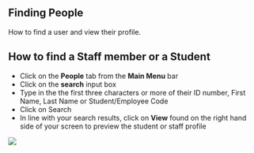 ## **Finding People**

How to find a user and view their profile. 


## **How to find a Staff member or a Student**

-   Click on the **People** tab from the **Main Menu** bar
-   Click on the **search** input box
-   Type in the the first three characters or more of their ID number, First Name, Last Name or Student/Employee Code
-   Click on Search
-   In line with your search results, click on **View** found on the right hand side of your screen to preview the student or staff profile

[![](https://downloads.intercomcdn.com/i/o/103831629/b0c3cb90868fb77e1fee2af5/image.png)](https://downloads.intercomcdn.com/i/o/103831629/b0c3cb90868fb77e1fee2af5/image.png)
<!--stackedit_data:
eyJoaXN0b3J5IjpbLTYzNzQxNzQwXX0=
-->